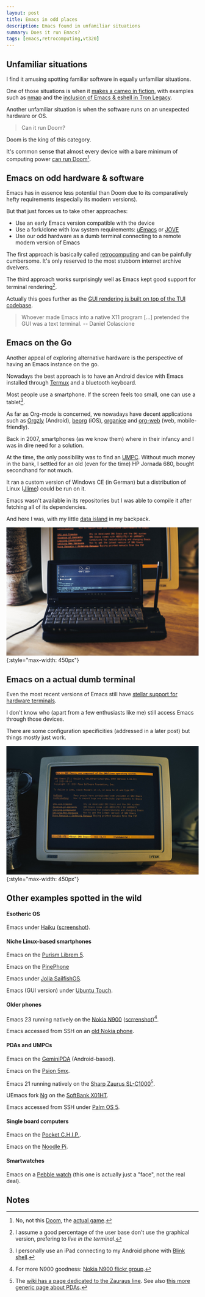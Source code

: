 ```yaml
---
layout: post
title: Emacs in odd places
description: Emacs found in unfamiliar situations
summary: Does it run Emacs?
tags: [emacs,retrocomputing,vt320]
---
```


## Unfamiliar situations

I find it amusing spotting familiar software in equally unfamiliar situations.

One of those situations is when it [makes a cameo in fiction](https://ilikeinterfaces.com/), with examples such as [nmap](https://nmap.org/movies/) and the [inclusion of Emacs & eshell in Tron Legacy](https://boingboing.net/2011/04/06/how-emacs-got-into-t.html).

Another unfamiliar situation is when the software runs on an unexpected hardware or OS.

>Can it run Doom?

Doom is the king of this category.

It's common sense that almost every device with a bare minimum of computing power [can run Doom](https://itrunsdoom.tumblr.com/)[^1].


## Emacs on odd hardware & software

Emacs has in essence less potential than Doom due to its comparatively hefty requirements (especially its modern versions).

But that just forces us to take other approaches:

 - Use an early Emacs version compatible with the device
 - Use a fork/clone with low system requirements: [uEmacs](https://github.com/torvalds/uemacs) or [JOVE](https://en.wikipedia.org/wiki/JOVE)
 - Use our odd hardware as a dumb terminal connecting to a remote modern version of Emacs

The first approach is basically called [retrocomputing](/tag/retrocomputing/) and can be painfully cumbersome. It's only reserved to the most stubborn internet archive dvelvers.

The third approach works surprisingly well as Emacs kept good support for terminal rendering[^2].

Actually this goes further as the [GUI rendering is built on top of the TUI codebase](https://www.facebook.com/notes/daniel-colascione/buttery-smooth-emacs/10155313440066102).

>Whoever made Emacs into a native X11 program [...] pretended the GUI was a text terminal.
>  -- Daniel Colascione


## Emacs on the Go

Another appeal of exploring alternative hardware is the perspective of having an Emacs instance on the go.

Nowadays the best approach is to have an Android device with Emacs installed through [Termux](https://termux.com/) and a bluetooth keyboard.

Most people use a smartphone. If the screen feels too small, one can use a tablet[^4].

As far as Org-mode is concerned, we nowadays have decent applications such as [Orgzly](http://www.orgzly.com/) (Android), [beorg](https://beorgapp.com/) (iOS), [organice](https://organice.200ok.ch/) and [org-web](https://org-web.org/) (web, mobile-friendly).

Back in 2007, smartphones (as we know them) where in their infancy and I was in dire need for a solution.

At the time, the only possibility was to find an [UMPC](https://en.wikipedia.org/wiki/Ultra-mobile_PC). Without much money in the bank, I settled for an old (even for the time) HP Jornada 680, bought secondhand for not much.

It ran a custom version of Windows CE (in German) but a distribution of Linux ([Jlime](https://web.archive.org/web/20160301064554/http://jlime.com/wiki/home)) could be run on it.

Emacs wasn't available in its repositories but I was able to compile it after fetching all of its dependencies.

And here I was, with my little [data island](https://en.wikipedia.org/wiki/Data_island) in my backpack.

![emacs_on_hp_jornada_680](/assets/img/emacs_on_hp_jornada_680.jpg){:style="max-width: 450px"}


## Emacs on a actual dumb terminal

Even the most recent versions of Emacs still have [stellar support for hardware terminals](https://www.gnu.org/software/emacs/manual/html_node/emacs/Terminal-Init.html).

I don't know who (apart from a few enthusiasts like me) still access Emacs through those devices.

There are some configuration specificities (addressed in a later post) but things mostly just work.

![emacs_on_dec_vt320](/assets/img/emacs_on_dec_vt320.jpg){:style="max-width: 450px"}


## Other examples spotted in the wild

#### Esotheric OS

Emacs under [Haiku](https://depot.haiku-os.org/#!/pkg/emacs/haikuports/26/2/-/-/1/x86_64?bcguid=bc157-URXX) ([screenshot](https://imgur.com/GCa6CFK)).


#### Niche Linux-based smartphones

Emacs on the [Purism Librem 5](https://twitter.com/puri_sm/status/1144394797517402114).

Emacs on the [PinePhone](https://social.pixie.town/@theonefreeman/103623829020543902)

Emacs under [Jolla SailfishOS](https://www.reddit.com/r/unixporn/comments/1wwpe3/gnu_emacs_in_sailfish_os/).

Emacs (GUI version) under [Ubuntu Touch](https://imgur.com/ZGWH6Nm).


#### Older phones

Emacs 23 running natively on the [Nokia N900](https://talk.maemo.org/showthread.php?s=c5e3e5b32f8fe6d2a08d76503164c9d5&t=37241) ([scrrenshot](https://talk.maemo.org/attachment.php?s=c5e3e5b32f8fe6d2a08d76503164c9d5&attachmentid=7364&stc=1&d=1266616914))[^3].

Emacs accessed from SSH on an [old Nokia phone](http://archive.eglug.org/node/27).


#### PDAs and UMPCs

Emacs on the [GeminiPDA](https://twitter.com/komecha/status/1021370513707347969) (Android-based).

Emacs on the [Psion 5mx](http://muru.com/linux/psion/kernel/).

Emacs 21 running natively on the [Sharp Zaurus SL-C1000](https://web.archive.org/web/20160426190322/http://pda.sukareruhito.com/2007/05/zaurus_slc1000emacshowm.html)[^5].

UEmacs fork [Ng](https://web.archive.org/web/20060610210357/http://tillanosoft.com/ce/ngj.html) on the [SoftBank X01HT](https://web.archive.org/web/20150514125016/http://pda.sukareruhito.com/2007/05/x01htemacsng_for_win32micro_em.html).

Emacs accessed from SSH under [Palm OS 5](http://www.sealiesoftware.com/pssh/).


#### Single board computers

Emacs on the [Pocket C.H.I.P.](https://www.reddit.com/r/emacs/comments/ajwtcb/emacs_on_the_go/).

Emacs on the [Noodle Pi](https://twitter.com/noodle_pi/status/996427835630747648).


#### Smartwatches

Emacs on a [Pebble watch](https://www.reddit.com/r/emacs/comments/7oqr5s/i_must_have_emacs_on_everything_even_my_smartwatch/) (this one is actually just a "face", not the real deal).


## Notes

[^1]: No, not this [Doom](https://github.com/hlissner/doom-emacs), the [actual game](https://en.wikipedia.org/wiki/Doom_(1993_video_game)).

[^2]: I assume a good percentage of the user base don't use the graphical version, prefering to _live in the terminal_.

[^3]: For more N900 goodness: [Nokia N900 flickr group](https://www.flickr.com/photos/n900user/).

[^4]: I personally use an iPad connecting to my Android phone with [Blink shell](https://blink.sh/).

[^5]: The [wiki has a page dedicated to the Zauraus line](https://www.emacswiki.org/emacs/EmacsForZaurus). See also [this more generic page about PDAs](https://www.emacswiki.org/emacs/Emacs_and_EmacsWikiMode_on_PDAs).
